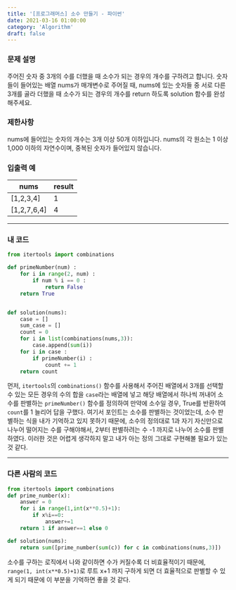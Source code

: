 ```yaml
---
title: '[프로그래머스] 소수 만들기 - 파이썬'
date: 2021-03-16 01:00:00
category: 'Algorithm'
draft: false
---
```


### 문제 설명

주어진 숫자 중 3개의 수를 더했을 때 소수가 되는 경우의 개수를 구하려고 합니다. 숫자들이 들어있는 배열 nums가 매개변수로 주어질 때, nums에 있는 숫자들 중 서로 다른 3개를 골라 더했을 때 소수가 되는 경우의 개수를 return 하도록 solution 함수를 완성해주세요.

### 제한사항

nums에 들어있는 숫자의 개수는 3개 이상 50개 이하입니다.
nums의 각 원소는 1 이상 1,000 이하의 자연수이며, 중복된 숫자가 들어있지 않습니다.

### 입출력 예

| nums        | result |
| ----------- | ------ |
| [1,2,3,4]   | 1      |
| [1,2,7,6,4] | 4      |

---

### 내 코드

```python
from itertools import combinations

def primeNumber(num) :
    for i in range(2, num) :
        if num % i == 0 :
            return False
    return True


def solution(nums):
    case = []
    sum_case = []
    count = 0
    for i in list(combinations(nums,3)):
        case.append(sum(i))
    for i in case :
        if primeNumber(i) :
            count += 1
    return count
```

먼저, `itertools`의 `combinations()` 함수를 사용해서 주어진 배열에서 3개를 선택할 수 있는 모든 경우의 수의 합을 `case`라는 배열에 넣고 해당 배열에서 하나씩 꺼내어 소수를 판별하는 `primeNumber()` 함수를 정의하여 만약에 소수일 경우, True를 반환하여 `count`를 1 늘리어 답을 구했다. 여기서 포인트는 소수를 판별하는 것이었는데, 소수 판별하는 식을 내가 기억하고 있지 못하기 때문에, 소수의 정의대로 1과 자기 자신만으로 나누어 떨어지는 수를 구해야해서, 2부터 판별하려는 수 -1 까지로 나누어 소수를 판별하였다. 이러한 것은 어렵게 생각하지 말고 내가 아는 정의 그대로 구현해볼 필요가 있는 것 같다.

---

### 다른 사람의 코드

```python
from itertools import combinations
def prime_number(x):
    answer = 0
    for i in range(1,int(x**0.5)+1):
        if x%i==0:
            answer+=1
    return 1 if answer==1 else 0

def solution(nums):
    return sum([prime_number(sum(c)) for c in combinations(nums,3)])
```

소수를 구하는 로직에서 나와 같이하면 수가 커질수록 더 비효율적이기 때문에, `range(1, int(x**0.5)+1)`로 루트 x+1 까지 구하게 되면 더 효율적으로 판별할 수 있게 되기 때문에 이 부분을 기억하면 좋을 것 같다.
